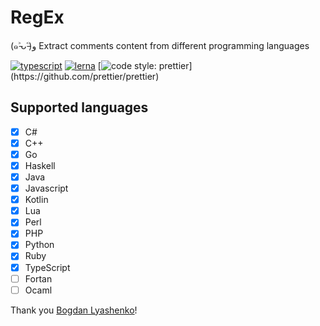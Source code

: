 # RegEx

(๑˃̵ᴗ˂̵)و Extract comments content from different programming languages

[![typescript](https://img.shields.io/badge/typescript-first-blue.svg)](https://github.com/idoo/regEx-comment)
[![lerna](https://img.shields.io/badge/maintained%20with-lerna-cc00ff.svg)](https://lernajs.io/)
[![code style: prettier](https://img.shields.io/badge/code_style-prettier-ff69b4.svg?)](https://github.com/prettier/prettier)

## Supported languages

- [x] C#
- [x] C++
- [x] Go
- [x] Haskell
- [x] Java
- [x] Javascript
- [x] Kotlin
- [x] Lua
- [x] Perl
- [x] PHP
- [x] Python
- [x] Ruby
- [x] TypeScript
- [ ] Fortan
- [ ] Ocaml

Thank you <a href="https://github.com/Bogdan-Lyashenko">Bogdan Lyashenko</a>!
